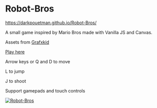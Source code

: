 # Robot-Bros
https://darkpouetman.github.io/Robot-Bros/

A small game inspired by Mario Bros made with Vanilla JS and Canvas.

Assets from [Grafxkid](https://grafxkid.itch.io/)

[Play here](https://vincentdouchin.github.io/Robot-Bros/) 

Arrow keys or Q and D to move 

L to jump

J to shoot

Support gamepads and touch controls

[![Robot-Bros](https://github.com/VincentDouchin/Robot-Bros/blob/master/Robot-Bros.gif)](https://vincentdouchin.github.io/Robot-Bros/)

